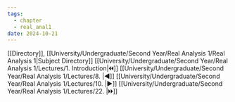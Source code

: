 ```yaml
---
tags:
  - chapter
  - real_anal1
date: 2024-10-21
---
```

[[Directory]], [[University/Undergraduate/Second Year/Real Analysis 1/Real Analysis 1|Subject Directory]]
[[University/Undergraduate/Second Year/Real Analysis 1/Lectures/1. Introduction|🞀🞀]] [[University/Undergraduate/Second Year/Real Analysis 1/Lectures/8. |◀]] [[University/Undergraduate/Second Year/Real Analysis 1/Lectures/10. |▶]] [[University/Undergraduate/Second Year/Real Analysis 1/Lectures/22. |🞂🞂]]
# 
## 
### 